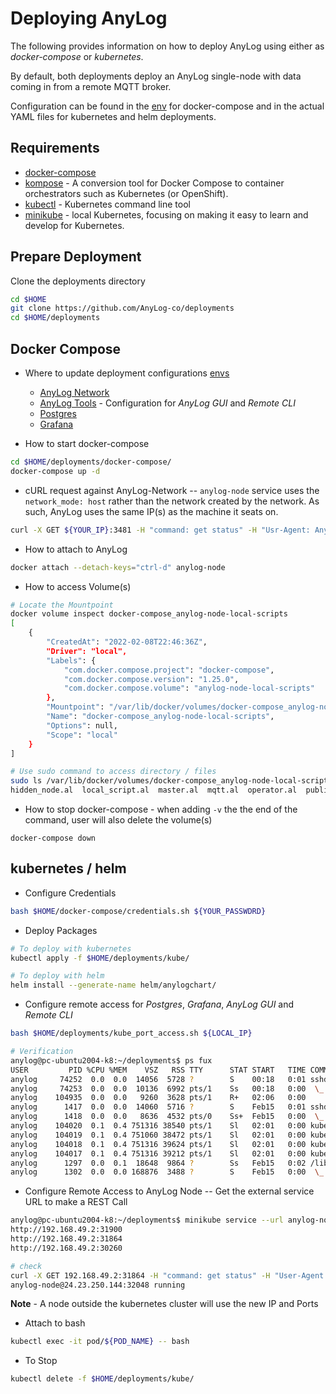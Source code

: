 # Deploying AnyLog 
The following provides information on how to deploy AnyLog using either as _docker-compose_ or _kubernetes_. 

By default, both deployments deploy an AnyLog single-node with data coming in from a remote MQTT broker.

Configuration can be found in the [env](docker-compose/envs) for docker-compose and in the actual YAML files for kubernetes and helm deployments. 

## Requirements 
* [docker-compose](https://github.com/AnyLog-co/documentation/blob/master/Docker%20Compose%20&%20Kubernetes.md)
* [kompose](https://kompose.io/installation/) - A conversion tool for Docker Compose to container orchestrators such as Kubernetes (or OpenShift).
* [kubectl](https://kubernetes.io/docs/tasks/tools/install-kubectl-linux/) - Kubernetes command line tool
* [minikube](https://minikube.sigs.k8s.io/docs/start/) - local Kubernetes, focusing on making it easy to learn and develop for Kubernetes.

## Prepare Deployment
Clone the deployments directory  
```bash
cd $HOME
git clone https://github.com/AnyLog-co/deployments
cd $HOME/deployments 
```

## Docker Compose 
* Where to update deployment configurations [envs](docker-compose/envs/)
  * [AnyLog Network](docker-compose/envs/anylog_node.env) 
  * [AnyLog Tools](docker-compose/envs/anylog_tools.env) - Configuration for _AnyLog GUI_ and _Remote CLI_  
  * [Postgres](docker-compose/envs/postgres.env)
  * [Grafana](docker-compose/envs/grafana.env)
  
* How to start docker-compose
```bash
cd $HOME/deployments/docker-compose/ 
docker-compose up -d 
```

* cURL request against AnyLog-Network -- `anylog-node` service uses the `network_mode: host` rather than the network created by the network. As such, AnyLog uses the same IP(s) as the machine it seats on. 
```bash
curl -X GET ${YOUR_IP}:3481 -H "command: get status" -H "Usr-Agent: AnyLog/1.23"
```

* How to attach to AnyLog
```bash
docker attach --detach-keys="ctrl-d" anylog-node
```

* How to access Volume(s)
```bash
# Locate the Mountpoint 
docker volume inspect docker-compose_anylog-node-local-scripts 
[
    {
        "CreatedAt": "2022-02-08T22:46:36Z",
        "Driver": "local",
        "Labels": {
            "com.docker.compose.project": "docker-compose",
            "com.docker.compose.version": "1.25.0",
            "com.docker.compose.volume": "anylog-node-local-scripts"
        },
        "Mountpoint": "/var/lib/docker/volumes/docker-compose_anylog-node-local-scripts/_data",
        "Name": "docker-compose_anylog-node-local-scripts",
        "Options": null,
        "Scope": "local"
    }
]

# Use sudo command to access directory / files  
sudo ls /var/lib/docker/volumes/docker-compose_anylog-node-local-scripts/_data
hidden_node.al  local_script.al  master.al  mqtt.al  operator.al  publisher.al  query.al  rest_init.al  single_node.al  single_node_publisher.al
```

* How to stop docker-compose - when adding `-v` the the end of the command, user will also delete the volume(s)
```commandline
docker-compose down
```

## kubernetes / helm
* Configure Credentials
```bash
bash $HOME/docker-compose/credentials.sh ${YOUR_PASSWDRD}
```

* Deploy Packages
```bash
# To deploy with kubernetes 
kubectl apply -f $HOME/deployments/kube/

# To deploy with helm 
helm install --generate-name helm/anylogchart/
```

* Configure remote access for _Postgres_, _Grafana_, _AnyLog GUI_ and _Remote CLI_
```bash
bash $HOME/deployments/kube_port_access.sh ${LOCAL_IP}

# Verification
anylog@pc-ubuntu2004-k8:~/deployments$ ps fux 
USER         PID %CPU %MEM    VSZ   RSS TTY      STAT START   TIME COMMAND
anylog     74252  0.0  0.0  14056  5728 ?        S    00:18   0:01 sshd: anylog@pts/1
anylog     74253  0.0  0.0  10136  6992 pts/1    Ss   00:18   0:00  \_ -bash
anylog    104935  0.0  0.0   9260  3628 pts/1    R+   02:06   0:00      \_ ps fux
anylog      1417  0.0  0.0  14060  5716 ?        S    Feb15   0:01 sshd: anylog@pts/0
anylog      1418  0.0  0.0   8636  4532 pts/0    Ss+  Feb15   0:00  \_ -bash
anylog    104020  0.1  0.4 751316 38540 pts/1    Sl   02:01   0:00 kubectl port-forward --address 10.0.0.212 service/anylog-gui 5000:5000
anylog    104019  0.1  0.4 751060 38472 pts/1    Sl   02:01   0:00 kubectl port-forward --address 10.0.0.212 service/remote-cli 8000:8000
anylog    104018  0.1  0.4 751316 39624 pts/1    Sl   02:01   0:00 kubectl port-forward --address 10.0.0.212 service/grafana 3000:3000
anylog    104017  0.1  0.4 751316 39212 pts/1    Sl   02:01   0:00 kubectl port-forward --address 10.0.0.212 service/postgres 5432:5432
anylog      1297  0.0  0.1  18648  9864 ?        Ss   Feb15   0:02 /lib/systemd/systemd --user
anylog      1302  0.0  0.0 168876  3488 ?        S    Feb15   0:00  \_ (sd-pam)
```

* Configure Remote Access to AnyLog Node -- Get the external service URL to make a REST Call
```bash
anylog@pc-ubuntu2004-k8:~/deployments$ minikube service --url anylog-node
http://192.168.49.2:31900
http://192.168.49.2:31864
http://192.168.49.2:30260

# check 
curl -X GET 192.168.49.2:31864 -H "command: get status" -H "User-Agent: AnyLog/1.23"  -w "\n"
anylog-node@24.23.250.144:32048 running
```
**Note** - A node outside the kubernetes cluster will use the new IP and Ports

* Attach to bash 
```bash
kubectl exec -it pod/${POD_NAME} -- bash
```

* To Stop
```bash
kubectl delete -f $HOME/deployments/kube/
```
